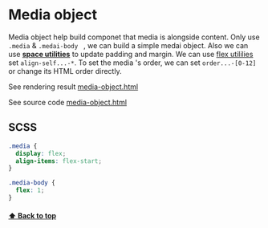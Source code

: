 [0.0]: #Media-object


[1]: ../4Utilities/E0000Spacing.md
[2]: ../4Utilities/70000Flex.md
[3]: https://823406519.github.io/Bootstrap/Appendix/1Layout-5-media-object.html
[4]: ..//Appendix/1Layout-5-media-object.html


# Media object
Media object help build componet that media is alongside content. Only use `.media` & `.medai-body ` , we can build a simple medai object. Also we can use **[space utilities][1]** to update padding and margin. We can use [flex utililies][2] set `align-self...-*`. To set the media 's order, we can set `order...-[0-12]`  or change its HTML order directly.

See rendering result [media-object.html][3]

See source code [media-object.html][4]


## SCSS
```SCSS
.media {
  display: flex;
  align-items: flex-start;
}

.media-body {
  flex: 1;
}
```

#### [⬆ Back to top][0.0]